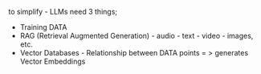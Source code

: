 to simplify - LLMs need 3 things;
* Training DATA
* RAG (Retrieval Augmented Generation) - audio - text - video - images, etc.
* Vector Databases - Relationship between DATA points = > generates Vector Embeddings